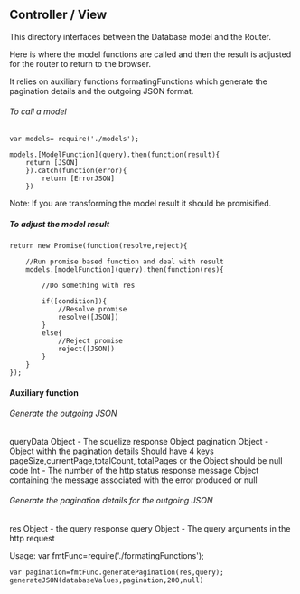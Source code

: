 ## Controller / View

This directory interfaces between the Database model and the Router.

Here is where the model functions are called and then the result is adjusted for the router to return to the browser.

It relies on auxiliary functions formatingFunctions which generate the pagination details and the outgoing JSON format.

###### To call a model
	var models= require('./models');

	models.[ModelFunction](query).then(function(result){
		return [JSON]
		}).catch(function(error){
			return [ErrorJSON]
		})

Note: If you are transforming the model result it should be promisified.

##### To adjust the model result

	return new Promise(function(resolve,reject){

		//Run promise based function and deal with result
		models.[modelFunction](query).then(function(res){

			//Do something with res

			if([condition]){
				//Resolve promise
				resolve([JSON])
			}
			else{
				//Reject promise
				reject([JSON])
			}
		}
	});

#### Auxiliary function

###### Generate the outgoing JSON

queryData Object - The squelize response Object
pagination Object 
	- Object withh the pagination details Should have 4 keys pageSize,currentPage,totalCount, totalPages or the Object should be null 
code Int 
	- The number of the http status response message Object containing the message associated with the error produced or null
 
 
###### Generate the pagination details for the outgoing JSON
res Object 
	- the query response
query Object 
	- The query arguments in the http request

Usage:
	var fmtFunc=require('./formatingFunctions');

	var pagination=fmtFunc.generatePagination(res,query);
	generateJSON(databaseValues,pagination,200,null)

